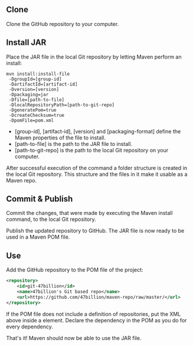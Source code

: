 
## Clone

Clone the GitHub repository to your computer.

## Install JAR

Place the JAR file in the local Git repository by letting Maven perform an install:

```shell 
mvn install:install-file
 -DgroupId=[group-id]
 -DartifactId=[artifact-id]
 -Dversion=[version]
 -Dpackaging=jar
 -Dfile=[path-to-file]
 -DlocalRepositoryPath=[path-to-git-repo]
 -DgeneratePom=true 
 -DcreateChecksum=true 
 -DpomFile=pom.xml  
```

- [group-id], [artifact-id], [version] and [packaging-format] define the Maven properties of the file to install.
- [path-to-file] is the path to the JAR file to install.
- [path-to-git-repo] is the path to the local Git repository on your computer.

After successful execution of the command a folder structure is created in the local Git repository. This structure and the files in it make it usable as a Maven repo.

## Commit & Publish
Commit the changes, that were made by executing the Maven install command, to the local Git repository.

Publish the updated repository to GitHub. The JAR file is now ready to be used in a Maven POM file.

## Use
Add the GitHub repository to the POM file of the project:

```xml
<repository>
    <id>git-47billion</id>
    <name>47billion's Git based repo</name>
    <url>https://github.com/47billion/maven-repo/raw/master/</url>
</repository>
```

If the POM file does not include a definition of repositories, put the XML above inside a <repositories> element. Declare the dependency in the POM as you do for every dependency.

That's it! Maven should now be able to use the JAR file.
